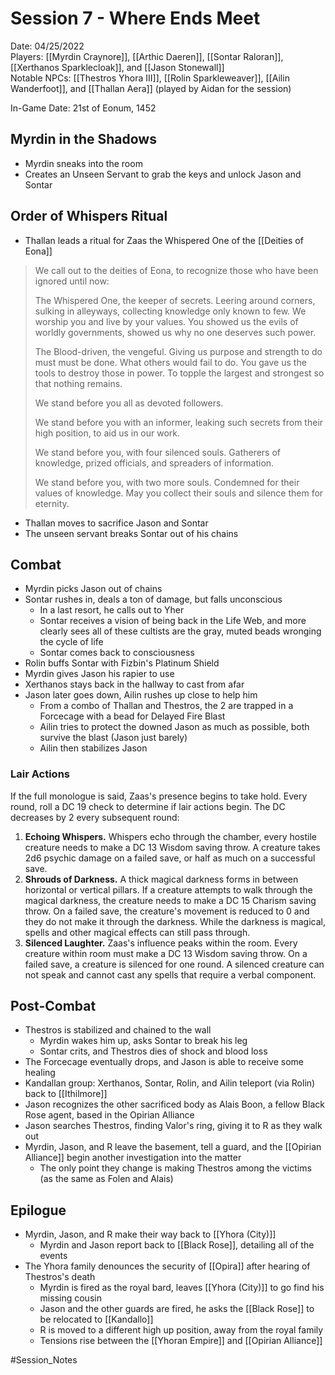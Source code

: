 # Session 7 - Where Ends Meet

Date: 04/25/2022  
Players: [[Myrdin Craynore]], [[Arthic Daeren]], [[Sontar Raloran]], [[Xerthanos Sparklecloak]], and [[Jason Stonewall]]  
Notable NPCs: [[Thestros Yhora III]], [[Rolin Sparkleweaver]], [[Ailin Wanderfoot]], and [[Thallan Aera]] (played by Aidan for the session)

In-Game Date: 21st of Eonum, 1452

## Myrdin in the Shadows
- Myrdin sneaks into the room
- Creates an Unseen Servant to grab the keys and unlock Jason and Sontar

## Order of Whispers Ritual
- Thallan leads a ritual for Zaas the Whispered One of the [[Deities of Eona]] 

> 
> We call out to the deities of Eona, to recognize those who have been ignored until now:
> 
> The Whispered One, the keeper of secrets. Leering around corners, sulking in alleyways, collecting knowledge only known to few. We worship you and live by your values. You showed us the evils of worldly governments, showed us why no one deserves such power. 
> 
> The Blood-driven, the vengeful. Giving us purpose and strength to do must must be done. What others would fail to do. You gave us the tools to destroy those in power. To topple the largest and strongest so that nothing remains. 
> 
> We stand before you all as devoted followers. 
> 
> We stand before you with an informer, leaking such secrets from their high position, to aid us in our work. 
> 
> We stand before you, with four silenced souls. Gatherers of knowledge, prized officials, and spreaders of information. 
> 
> We stand before you, with two more souls. Condemned for their values of knowledge. May you collect their souls and silence them for eternity. 
> 

- Thallan moves to sacrifice Jason and Sontar
- The unseen servant breaks Sontar out of his chains

## Combat
- Myrdin picks Jason out of chains
- Sontar rushes in, deals a ton of damage, but falls unconscious
	- In a last resort, he calls out to Yher
	- Sontar receives a vision of being back in the Life Web, and more clearly sees all of these cultists are the gray, muted beads wronging the cycle of life
	- Sontar comes back to consciousness
- Rolin buffs Sontar with Fizbin's Platinum Shield
- Myrdin gives Jason his rapier to use
- Xerthanos stays back in the hallway to cast from afar
- Jason later goes down, Ailin rushes up close to help him
	- From a combo of Thallan and Thestros, the 2 are trapped in a Forcecage with a bead for Delayed Fire Blast 
	- Ailin tries to protect the downed Jason as much as possible, both survive the blast (Jason just barely)
	- Ailin then stabilizes Jason

### Lair Actions
If the full monologue is said, Zaas's presence begins to take hold. Every round, roll a DC 19 check to determine if lair actions begin. The DC decreases by 2 every subsequent round:  
1) **Echoing Whispers.** Whispers echo through the chamber, every hostile creature needs to make a DC 13 Wisdom saving throw. A creature takes 2d6 psychic damage on a failed save, or half as much on a successful save. 
2) **Shrouds of Darkness.** A thick magical darkness forms in between horizontal or vertical pillars. If a creature attempts to walk through the magical darkness, the creature needs to make a DC 15 Charism saving throw. On a failed save, the creature's movement is reduced to 0 and they do not make it through the darkness. While the darkness is magical, spells and other magical effects can still pass through. 
3) **Silenced Laughter.** Zaas's influence peaks within the room. Every creature within room must make a DC 13 Wisdom saving throw. On a failed save, a creature is silenced for one round. A silenced creature can not speak and cannot cast any spells that require a verbal component. 

## Post-Combat
- Thestros is stabilized and chained to the wall
	- Myrdin wakes him up, asks Sontar to break his leg
	- Sontar crits, and Thestros dies of shock and blood loss
- The Forcecage eventually drops, and Jason is able to receive some healing
- Kandallan group: Xerthanos, Sontar, Rolin, and Ailin teleport (via Rolin) back to [[Ithilmore]]
- Jason recognizes the other sacrificed body as Alais Boon, a fellow Black Rose agent, based in the Opirian Alliance
- Jason searches Thestros, finding Valor's ring, giving it to R as they walk out
- Myrdin, Jason, and R leave the basement, tell a guard, and the [[Opirian Alliance]] begin another investigation into the matter
	- The only point they change is making Thestros among the victims (as the same as Folen and Alais)

## Epilogue
- Myrdin, Jason, and R make their way back to [[Yhora (City)]]
	- Myrdin and Jason report back to [[Black Rose]], detailing all of the events
- The Yhora family denounces the security of [[Opira]] after hearing of Thestros's death
	- Myrdin is fired as the royal bard, leaves [[Yhora (City)]] to go find his missing cousin
	- Jason and the other guards are fired, he asks the [[Black Rose]] to be relocated to [[Kandallo]]
	- R is moved to a different high up position, away from the royal family
	- Tensions rise between the [[Yhoran Empire]] and [[Opirian Alliance]]

#Session_Notes